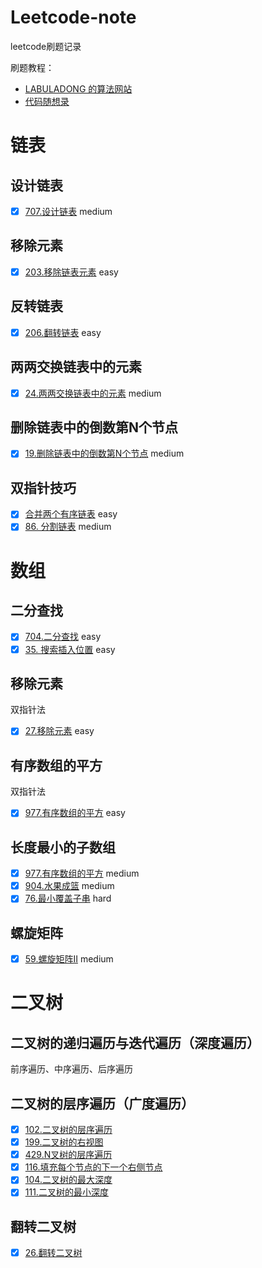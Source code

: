 # Leetcode-note
leetcode刷题记录

刷题教程：
- [LABULADONG 的算法网站](https://labuladong.github.io/algo/) 
- [代码随想录](https://programmercarl.com/%E6%95%B0%E7%BB%84%E7%90%86%E8%AE%BA%E5%9F%BA%E7%A1%80.html#%E6%95%B0%E7%BB%84%E7%90%86%E8%AE%BA%E5%9F%BA%E7%A1%80)

# 链表
## 设计链表
- [x] [707.设计链表](https://leetcode.cn/problems/design-linked-list/) medium
## 移除元素
- [x] [203.移除链表元素](https://leetcode.cn/problems/remove-linked-list-elements/) easy
## 反转链表
- [x] [206.翻转链表](https://leetcode.cn/problems/reverse-linked-list/) easy
## 两两交换链表中的元素
- [x] [24.两两交换链表中的元素](https://leetcode.cn/problems/swap-nodes-in-pairs/) medium
## 删除链表中的倒数第N个节点
- [x] [19.删除链表中的倒数第N个节点](https://leetcode.cn/problems/remove-nth-node-from-end-of-list/) medium

## 双指针技巧
- [x] [合并两个有序链表](https://leetcode.cn/problems/merge-two-sorted-lists/) easy
- [x] [86. 分割链表](https://leetcode.cn/problems/partition-list/) medium

# 数组
## 二分查找
- [x] [704.二分查找](https://leetcode.cn/problems/binary-search/) easy
- [x] [35. 搜索插入位置](https://leetcode.cn/problems/search-insert-position/) easy
## 移除元素
双指针法
- [x] [27.移除元素](https://leetcode.cn/problems/remove-element/) easy
## 有序数组的平方
双指针法
- [x] [977.有序数组的平方](https://leetcode.cn/problems/squares-of-a-sorted-array/) easy
## 长度最小的子数组
- [x] [977.有序数组的平方](https://leetcode.cn/problems/squares-of-a-sorted-array/) medium
- [x] [904.水果成篮](https://leetcode.cn/problems/squares-of-a-sorted-array/) medium
- [x] [76.最小覆盖子串](https://leetcode.cn/problems/squares-of-a-sorted-array/) hard
## 螺旋矩阵
- [x] [59.螺旋矩阵II](https://leetcode.cn/problems/spiral-matrix-ii/) medium

# 二叉树
##  二叉树的递归遍历与迭代遍历（深度遍历）
前序遍历、中序遍历、后序遍历
## 二叉树的层序遍历（广度遍历）
- [x] [102.二叉树的层序遍历](https://leetcode.cn/problems/binary-tree-level-order-traversal/)
- [x] [199.二叉树的右视图](https://leetcode.cn/problems/binary-tree-right-side-view/)
- [x] [429.N叉树的层序遍历](https://leetcode.cn/problems/n-ary-tree-level-order-traversal/)
- [x] [116.填充每个节点的下一个右侧节点](https://leetcode.cn/problems/populating-next-right-pointers-in-each-node/)
- [x] [104.二叉树的最大深度](https://leetcode.cn/problems/maximum-depth-of-binary-tree/)
- [x] [111.二叉树的最小深度](https://leetcode.cn/problems/minimum-depth-of-binary-tree/)
## 翻转二叉树
- [x] [26.翻转二叉树](https://leetcode.cn/problems/invert-binary-tree/)

